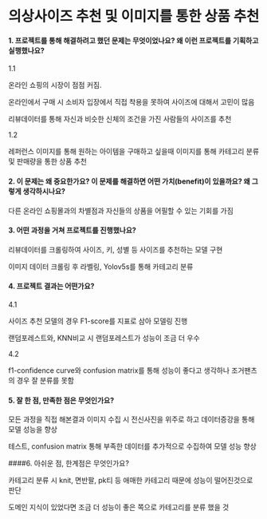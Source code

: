 # 의상사이즈 추천 및 이미지를 통한 상품 추천

#### 1. 프로젝트를 통해 해결하려고 했던 문제는 무엇이었나요? 왜 이런 프로젝트를 기획하고 실행했나요?

1.1

온라인 쇼핑의 시장이 점점 커짐.

온라인에서 구매 시 소비자 입장에서 직접 착용을 못하여 사이즈에 대해서 고민이 많음

리뷰데이터를 통해 자신과 비슷한 신체의 조건을 가진 사람들의 사이즈를 추천

1.2

레퍼런스 이미지를 통해 원하는 아이템을 구매하고 싶을때 이미지를 통해 카테고리 분류 및 판매량을 통한 상품 추천

#### 2. 이 문제는 왜 중요한가요? 이 문제를 해결하면 어떤 가치(benefit)이 있을까요? 왜 그렇게 생각하시나요?

다른 온라인 쇼핑몰과의 차별점과 자신들의 상품을 어필할 수 있는 기회를 가짐

#### 3. 어떤 과정을 거쳐 프로젝트를 진행했나요?

리뷰데이터를 크롤링하여 사이즈, 키, 성별 등 사이즈를 추천하는 모델 구현

이미지 데이터 크롤링 후 라벨링, Yolov5s를 통해 카테고리 분류

#### 4. 프로젝트 결과는 어떤가요?

4.1

사이즈 추천 모델의 경우 F1-score를 지표로 삼아 모델링 진행

랜덤포레스트와, KNN비교 시 랜덤포레스트가 성능이 조금 더 우수

4.2

f1-confidence curve와 confusion matrix를 통해 성능이 좋다고 생각하나 조거팬츠의 경우 잘 분류를 못함

#### 5. 잘 한 점, 만족한 점은 무엇인가요?
모든 과정을 직접 해본결과 이미지 수집 시 전신사진을 위주로 하고 데이터증강을 통해 모델 성능을 향상

테스트, confusion matrix 통해 부족한 데이터를 추가적으로 수집하여 모델 성능 향상

####6. 아쉬운 점, 한계점은 무엇인가요?

카테고리 분류 시 knit, 면반팔, pk티 등 애매한 카테고리 때문에 성능이 떨어진것으로 판단

도메인 지식이 있었다면 조금 더 성능이 좋은 쪽으로 카테고리를 분류 했을 것


